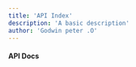 ```yaml
---
title: 'API Index'
description: 'A basic description'
author: 'Godwin peter .O'
---
```


#### API Docs
